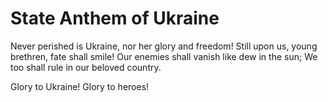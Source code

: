 # State Anthem of Ukraine

Never perished is Ukraine, nor her glory and freedom!
Still upon us, young brethren, fate shall smile!
Our enemies shall vanish like dew in the sun;
We too shall rule in our beloved country.

Glory to Ukraine!
Glory to heroes!